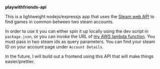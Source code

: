 **playwithfriends-api**

This is a lightweight nodejs/expressjs app that uses the [Steam web API](https://developer.valvesoftware.com/wiki/Steam_Web_API#GetPlayerSummaries_.28v0001.29) to find games in common between two steam accounts.

In order to use it you can either spin it up locally using the dev script in `package.json`, or you can invoke the URL of [my AWS lambda function](https://v76mrglfwkuz4ot6kauvygs5hy0kiwdy.lambda-url.us-east-1.on.aws). You must pass in two steam ids as query parameters. You can find your steam ID on your account page under `Account Details`.

In the future, I will build out a frontend using this API that will make things easier/prettier.
